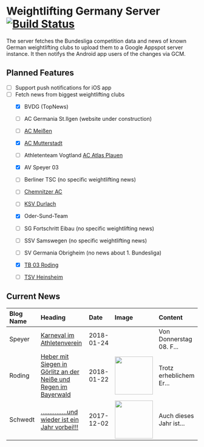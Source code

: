 # Weightlifting Germany Server [![Build Status](https://travis-ci.org/WGierke/weightlifting_germany_server.svg?branch=master)](https://travis-ci.org/WGierke/weightlifting_germany_server)

The server fetches the Bundesliga competition data and news of known German weightlifting clubs to upload them to a Google Appspot server instance.
It then notifys the Android app users of the changes via GCM.

## Planned Features
- [ ] Support push notifications for iOS app  
- [ ] Fetch news from biggest weightlifting clubs
    - [X] BVDG (TopNews)
    - [ ] AC Germania St.Ilgen (website under construction)
    - [ ] [AC Meißen](http://www.ac-meissen.de/index.php?start=1)
    - [X] [AC Mutterstadt](http://www.ac-mutterstadt.de/index.php?start=1)
    - [ ] Athletenteam Vogtland [AC Atlas Plauen](https://acatlas.wordpress.com/)
    - [X] AV Speyer 03
    - [ ] Berliner TSC (no specific weightlifting news)
    - [ ] [Chemnitzer AC](http://chemnitzer-athletenclub.de/aktuelles/news/page/1/)
    - [ ] [KSV Durlach](http://ksvdurlach.de/news?page_n54=1)
    - [X] Oder-Sund-Team
    - [ ] SG Fortschritt Eibau (no specific weightlifting news)
    - [ ] SSV Samswegen (no specific weightlifting news)
    - [ ] SV Germania Obrigheim (no news about 1. Bundesliga)
    - [X] [TB 03 Roding](http://www.tb03-gewichtheben.de/page/1/)
    - [ ] [TSV Heinsheim](http://gewichtheben.tsv-heinsheim.de/index.php?start=1)


## Current News

| Blog Name   | Heading                                                                                                                                                                       | Date       | Image                                                                                                                         | Content                 |
|:------------|:------------------------------------------------------------------------------------------------------------------------------------------------------------------------------|:-----------|:------------------------------------------------------------------------------------------------------------------------------|:------------------------|
| Speyer      | [Karneval im Athletenverein](http://www.av03-speyer.de/2018/01/karneval-im-athletenverein/)                                                                                   | 2018-01-24 |                                                                                                                               | Von Donnerstag 08. F... |
| Roding      | [Heber mit Siegen in Görlitz an der Neiße und Regen im Bayerwald](http://www.tb03-gewichtheben.de/2018/01/heber-mit-siegen-in-goerlitz-an-der-neisse-und-regen-im-bayerwald/) | 2018-01-22 | <img src='http://www.tb03-gewichtheben.de/wp-content/gallery/kg-goerlitz-zittau-tb-03-roding-ii/DSC06990.JPG' width='100px'/> | Trotz erheblichem Er... |
| Schwedt     | [……………und wieder ist ein Jahr vorbei!!!](http://gewichtheben.blauweiss65-schwedt.de/?p=7676)                                                                                  | 2017-12-02 | <img src='http://gewichtheben.blauweiss65-schwedt.de/wp-content/uploads/2017/08/GW-Logo-neu-300x148.jpg' width='100px'/>      | Auch dieses Jahr ist... |